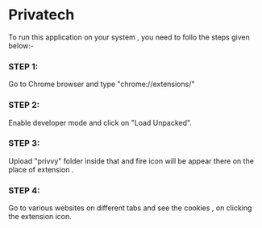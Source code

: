 # Privatech
To run this application on your system , you need to follo the steps given below:-

### STEP 1:
Go to Chrome browser and type "chrome://extensions/"

### STEP 2:
Enable developer mode and click on "Load Unpacked".

### STEP 3: 
Upload "privvy" folder inside that and fire icon will be appear there on the place of extension .

### STEP 4:
Go to various websites on different tabs and see the cookies , on clicking the extension icon.
